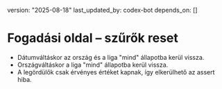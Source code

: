 version: "2025-08-18"
last_updated_by: codex-bot
depends_on: []

# Fogadási oldal – szűrők reset

- Dátumváltáskor az ország és a liga "mind" állapotba kerül vissza.
- Országváltáskor a liga "mind" állapotba kerül vissza.
- A legördülők csak érvényes értéket kapnak, így elkerülhető az assert hiba.
